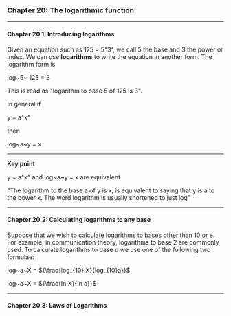 ### Chapter 20: The logarithmic function

---

#### Chapter 20.1: Introducing logarithms

Given an equation such as 125 = 5^3^, we call 5 the base and 3 the power or index. We can use **logarithms** to write the equation in another form. The logarithm form is

log~5~ 125 = 3

This is read as "logarithm to base 5 of 125 is 3".

In general if

y = a^x^

then

log~a~y = x

---

**Key point**

y = a^x^ and log~a~y = x are equivalent

"The logarithm to the base a of y is x, is equivalent to saying that y is a to the power x. The word logarithm is usually shortened to just log"

---

#### Chapter 20.2: Calculating logarithms to any base

Suppose that we wish to calculate logarithms to bases other than 10 or e. For example, in communication theory, logarithms to base 2 are commonly used. To calculate logarithms to base _a_ we use one of the following two formulae:

log~a~X = ${\frac{log_{10} X}{log_{10}a}}$

log~a~X = ${\frac{In X}{In a}}$

---

#### Chapter 20.3: Laws of Logarithms
